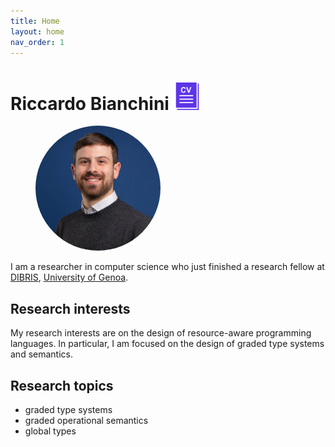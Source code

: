 ```yaml
---
title: Home
layout: home
nav_order: 1
---
```


# Riccardo Bianchini <a href="https://www.canva.com/design/DAGs3SUQLs0/efYaO8wycLq_pk1EwldVSw/view?utm_content=DAGs3SUQLs0&utm_campaign=designshare&utm_medium=link2&utm_source=uniquelinks&utlId=hc56804c0ac"><i><img src="assets/cv-icon.jpg" style="height: 44px;"></i></a>

<figure>
    <img src="./picture.jpg"
         alt="A picture of myself"
         style="width:200; height:200px; border-radius: 100%;"
         >
</figure>

I am a researcher in computer science who just finished a research fellow at [DIBRIS](https://dibris.unige.it/en), [University of Genoa](https://unige.it/en).



## Research interests

My research interests are on the design of resource-aware programming languages. In particular, I am focused on the design of graded type systems and semantics.


## Research topics

- graded type systems
- graded operational semantics
- global types